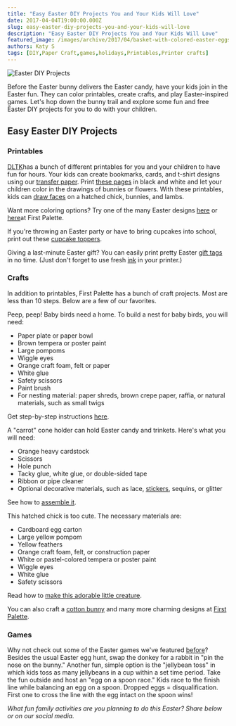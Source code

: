 ```yaml
---
title: "Easy Easter DIY Projects You and Your Kids Will Love"
date: 2017-04-04T19:00:00.000Z
slug: easy-easter-diy-projects-you-and-your-kids-will-love
description: "Easy Easter DIY Projects You and Your Kids Will Love"
featured_image: /images/archive/2017/04/basket-with-colored-easter-eggs.jpg
authors: Katy S
tags: [DIY,Paper Craft,games,holidays,Printables,Printer crafts]
---
```


![Easter DIY Projects](/blog/images/basket-with-colored-easter-eggs.jpg "Easter egg basket")

Before the Easter bunny delivers the Easter candy, have your kids join in the Easter fun. They can color printables, create crafts, and play Easter-inspired games. Let's hop down the bunny trail and explore some fun and free Easter DIY projects for you to do with your children.  

## Easy Easter DIY Projects

### Printables

[DLTK](https://www.dltk-holidays.com/easter/printables.html)has a bunch of different printables for you and your children to have fun for hours. Your kids can create bookmarks, cards, and t-shirt designs using our [transfer paper](https://www.compandsave.com/paper/transfer-paper/inkjet). Print [these pages](https://www.dltk-holidays.com/easter/measterposter.htm) in black and white and let your children color in the drawings of bunnies or flowers. With these printables, kids can [draw faces](https://www.dltk-holidays.com/easter/m-draw-details.htm) on a hatched chick, bunnies, and lambs.

Want more coloring options? Try one of the many Easter designs [here](https://www.coloring.ws/easter.htm) or [here](https://www.firstpalette.com/tool%5Fbox/printables/eastereggs.html)at First Palette.

If you're throwing an Easter party or have to bring cupcakes into school, print out these [cupcake toppers](https://www.skiptomylou.org/free-printable-easter-cupcake-toppers/).

Giving a last-minute Easter gift? You can easily print pretty Easter [gift tags](https://babalisme.blogspot.com/2009/03/easter-gift-tags-printables-is-here.html) in no time. (Just don't forget to use fresh [ink](https://www.compandsave.com/) in your printer.)

### Crafts

In addition to printables, First Palette has a bunch of craft projects. Most are less than 10 steps. Below are a few of our favorites.

Peep, peep! Baby birds need a home. To build a nest for baby birds, you will need:

* Paper plate or paper bowl
* Brown tempera or poster paint
* Large pompoms
* Wiggle eyes
* Orange craft foam, felt or paper
* White glue
* Safety scissors
* Paint brush
* For nesting material: paper shreds, brown crepe paper, raffia, or natural materials, such as small twigs

Get step-by-step instructions [here](https://www.firstpalette.com/Craft%5Fthemes/Animals/babybirdsnest/babybirdsnest.html).

A "carrot" cone holder can hold Easter candy and trinkets. Here's what you will need:

* Orange heavy cardstock
* Scissors
* Hole punch
* Tacky glue, white glue, or double-sided tape
* Ribbon or pipe cleaner
* Optional decorative materials, such as lace, [stickers](https://www.compandsave.com/paper/sticker-paper), sequins, or glitter

See how to [assemble it](https://www.firstpalette.com/Craft%5Fthemes/Special%5FOccassions/Easter/conetreatholder/conetreatholder.html).

This hatched chick is too cute. The necessary materials are:

* Cardboard egg carton
* Large yellow pompom
* Yellow feathers
* Orange craft foam, felt, or construction paper
* White or pastel-colored tempera or poster paint
* Wiggle eyes
* White glue
* Safety scissors

Read how to [make this adorable little creature](https://www.firstpalette.com/Craft%5Fthemes/Animals/hatchedchick/hatchedchick.html).

You can also craft a [cotton bunny](https://www.firstpalette.com/Craft%5Fthemes/Animals/cottonbunny/cottonbunny.html) and many more charming designs at [First Palette](https://www.firstpalette.com/Craft%5Fthemes/Special%5FOccassions/easter.html).

### Games

Why not check out some of the Easter games we've featured [before](https://blog.compandsave.com/2015/04/easy-steps-to-plan-easter-games-for-kids.html)? Besides the usual Easter egg hunt, swap the donkey for a rabbit in "pin the nose on the bunny." Another fun, simple option is the "jellybean toss" in which kids toss as many jellybeans in a cup within a set time period. Take the fun outside and host an "egg on a spoon race." Kids race to the finish line while balancing an egg on a spoon. Dropped eggs = disqualification. First one to cross the line with the egg intact on the spoon wins!

_What fun family activities are you planning to do this Easter? Share below or on our social media._